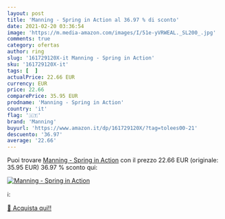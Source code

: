 ```yaml
---
layout: post
title: 'Manning - Spring in Action al 36.97 % di sconto'
date: 2021-02-20 03:36:54
image: 'https://m.media-amazon.com/images/I/51e-yVRWEAL._SL200_.jpg'
comments: true
category: ofertas
author: ring
slug: '161729120X-it Manning - Spring in Action'
sku: '161729120X-it'
tags: [  ]
actualPrice: 22.66 EUR
currency: EUR
price: 22.66
comparePrice: 35.95 EUR
prodname: 'Manning - Spring in Action'
country: 'it'
flag: '🇮🇹'
brand: 'Manning'
buyurl: 'https://www.amazon.it/dp/161729120X/?tag=tolees00-21'
descuento: '36.97'
average: '22.66'
---
```


Puoi trovare [Manning - Spring in Action](https://www.amazon.it/dp/161729120X/?tag=tolees00-21) con il prezzo 22.66 EUR (originale: 35.95 EUR) 36.97 % sconto qui:

[![Manning - Spring in Action](https://m.media-amazon.com/images/I/51e-yVRWEAL._SL200_.jpg)](https://www.amazon.it/dp/161729120X/?tag=tolees00-21)

ℹ️:


[🛒 Acquista qui!!](https://www.amazon.it/dp/161729120X/?tag=tolees00-21)
